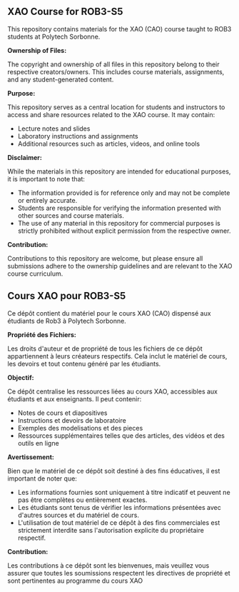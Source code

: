 ## XAO Course for ROB3-S5

This repository contains materials for the XAO (CAO) course taught to ROB3 students at Polytech Sorbonne. 

**Ownership of Files:**

The copyright and ownership of all files in this repository belong to their respective creators/owners. This includes course materials, assignments, and any student-generated content. 

**Purpose:**

This repository serves as a central location for students and instructors to access and share resources related to the XAO course. It may contain:

* Lecture notes and slides
* Laboratory instructions and assignments
* Additional resources such as articles, videos, and online tools

**Disclaimer:**

While the materials in this repository are intended for educational purposes, it is important to note that:

* The information provided is for reference only and may not be complete or entirely accurate.
* Students are responsible for verifying the information presented with other sources and course materials.
* The use of any material in this repository for commercial purposes is strictly prohibited without explicit permission from the respective owner.

**Contribution:**

Contributions to this repository are welcome, but please ensure all submissions adhere to the ownership guidelines and are relevant to the XAO course curriculum. 

## Cours XAO pour ROB3-S5

Ce dépôt contient du matériel pour le cours XAO (CAO) dispensé aux étudiants de Rob3 à Polytech Sorbonne.

**Propriété des Fichiers:**

Les droits d'auteur et de propriété de tous les fichiers de ce dépôt appartiennent à leurs créateurs respectifs. Cela inclut le matériel de cours, les devoirs et tout contenu généré par les étudiants.

**Objectif:**

Ce dépôt centralise les ressources liées au cours XAO, accessibles aux étudiants et aux enseignants. Il peut contenir:

* Notes de cours et diapositives
* Instructions et devoirs de laboratoire
* Exemples des modelisations et des pieces
* Ressources supplémentaires telles que des articles, des vidéos et des outils en ligne

**Avertissement:**

Bien que le matériel de ce dépôt soit destiné à des fins éducatives, il est important de noter que:

* Les informations fournies sont uniquement à titre indicatif et peuvent ne pas être complètes ou entièrement exactes.
* Les étudiants sont tenus de vérifier les informations présentées avec d'autres sources et du matériel de cours.
* L'utilisation de tout matériel de ce dépôt à des fins commerciales est strictement interdite sans l'autorisation explicite du propriétaire respectif.

**Contribution:**

Les contributions à ce dépôt sont les bienvenues, mais veuillez vous assurer que toutes les soumissions respectent les directives de propriété et sont pertinentes au programme du cours XAO

